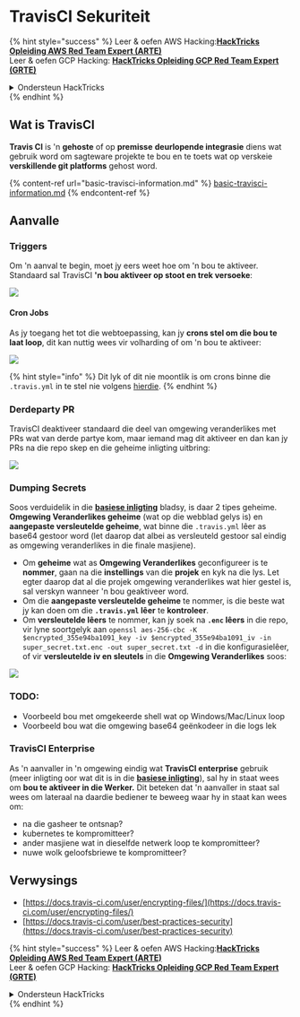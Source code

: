 # TravisCI Sekuriteit

{% hint style="success" %}
Leer & oefen AWS Hacking:<img src="../../.gitbook/assets/image (1).png" alt="" data-size="line">[**HackTricks Opleiding AWS Red Team Expert (ARTE)**](https://training.hacktricks.xyz/courses/arte)<img src="../../.gitbook/assets/image (1).png" alt="" data-size="line">\
Leer & oefen GCP Hacking: <img src="../../.gitbook/assets/image (2).png" alt="" data-size="line">[**HackTricks Opleiding GCP Red Team Expert (GRTE)**<img src="../../.gitbook/assets/image (2).png" alt="" data-size="line">](https://training.hacktricks.xyz/courses/grte)

<details>

<summary>Ondersteun HackTricks</summary>

* Kyk na die [**subskripsie planne**](https://github.com/sponsors/carlospolop)!
* **Sluit aan by die** 💬 [**Discord groep**](https://discord.gg/hRep4RUj7f) of die [**telegram groep**](https://t.me/peass) of **volg** ons op **Twitter** 🐦 [**@hacktricks\_live**](https://twitter.com/hacktricks\_live)**.**
* **Deel hacking truuks deur PRs in te dien na die** [**HackTricks**](https://github.com/carlospolop/hacktricks) en [**HackTricks Cloud**](https://github.com/carlospolop/hacktricks-cloud) github repos.

</details>
{% endhint %}

## Wat is TravisCI

**Travis CI** is 'n **gehoste** of op **premisse** **deurlopende integrasie** diens wat gebruik word om sagteware projekte te bou en te toets wat op verskeie **verskillende git platforms** gehost word.

{% content-ref url="basic-travisci-information.md" %}
[basic-travisci-information.md](basic-travisci-information.md)
{% endcontent-ref %}

## Aanvalle

### Triggers

Om 'n aanval te begin, moet jy eers weet hoe om 'n bou te aktiveer. Standaard sal TravisCI **'n bou aktiveer op stoot en trek versoeke**:

![](<../../.gitbook/assets/image (145).png>)

#### Cron Jobs

As jy toegang het tot die webtoepassing, kan jy **crons stel om die bou te laat loop**, dit kan nuttig wees vir volharding of om 'n bou te aktiveer:

![](<../../.gitbook/assets/image (243).png>)

{% hint style="info" %}
Dit lyk of dit nie moontlik is om crons binne die `.travis.yml` in te stel nie volgens [hierdie](https://github.com/travis-ci/travis-ci/issues/9162).
{% endhint %}

### Derdeparty PR

TravisCI deaktiveer standaard die deel van omgewing veranderlikes met PRs wat van derde partye kom, maar iemand mag dit aktiveer en dan kan jy PRs na die repo skep en die geheime inligting uitbring:

![](<../../.gitbook/assets/image (208).png>)

### Dumping Secrets

Soos verduidelik in die [**basiese inligting**](basic-travisci-information.md) bladsy, is daar 2 tipes geheime. **Omgewing Veranderlikes geheime** (wat op die webblad gelys is) en **aangepaste versleutelde geheime**, wat binne die `.travis.yml` lêer as base64 gestoor word (let daarop dat albei as versleuteld gestoor sal eindig as omgewing veranderlikes in die finale masjiene).

* Om **geheime** wat as **Omgewing Veranderlikes** geconfigureer is te **nommer**, gaan na die **instellings** van die **projek** en kyk na die lys. Let egter daarop dat al die projek omgewing veranderlikes wat hier gestel is, sal verskyn wanneer 'n bou geaktiveer word.
* Om die **aangepaste versleutelde geheime** te nommer, is die beste wat jy kan doen om die **`.travis.yml` lêer** te **kontroleer**.
* Om **versleutelde lêers** te nommer, kan jy soek na **`.enc` lêers** in die repo, vir lyne soortgelyk aan `openssl aes-256-cbc -K $encrypted_355e94ba1091_key -iv $encrypted_355e94ba1091_iv -in super_secret.txt.enc -out super_secret.txt -d` in die konfigurasielêer, of vir **versleutelde iv en sleutels** in die **Omgewing Veranderlikes** soos:

![](<../../.gitbook/assets/image (81).png>)

### TODO:

* Voorbeeld bou met omgekeerde shell wat op Windows/Mac/Linux loop
* Voorbeeld bou wat die omgewing base64 geënkodeer in die logs lek

### TravisCI Enterprise

As 'n aanvaller in 'n omgewing eindig wat **TravisCI enterprise** gebruik (meer inligting oor wat dit is in die [**basiese inligting**](basic-travisci-information.md#travisci-enterprise)), sal hy in staat wees om **bou te aktiveer in die Werker.** Dit beteken dat 'n aanvaller in staat sal wees om lateraal na daardie bediener te beweeg waar hy in staat kan wees om:

* na die gasheer te ontsnap?
* kubernetes te kompromitteer?
* ander masjiene wat in dieselfde netwerk loop te kompromitteer?
* nuwe wolk geloofsbriewe te kompromitteer?

## Verwysings

* [https://docs.travis-ci.com/user/encrypting-files/](https://docs.travis-ci.com/user/encrypting-files/)
* [https://docs.travis-ci.com/user/best-practices-security](https://docs.travis-ci.com/user/best-practices-security)

{% hint style="success" %}
Leer & oefen AWS Hacking:<img src="../../.gitbook/assets/image (1).png" alt="" data-size="line">[**HackTricks Opleiding AWS Red Team Expert (ARTE)**](https://training.hacktricks.xyz/courses/arte)<img src="../../.gitbook/assets/image (1).png" alt="" data-size="line">\
Leer & oefen GCP Hacking: <img src="../../.gitbook/assets/image (2).png" alt="" data-size="line">[**HackTricks Opleiding GCP Red Team Expert (GRTE)**<img src="../../.gitbook/assets/image (2).png" alt="" data-size="line">](https://training.hacktricks.xyz/courses/grte)

<details>

<summary>Ondersteun HackTricks</summary>

* Kyk na die [**subskripsie planne**](https://github.com/sponsors/carlospolop)!
* **Sluit aan by die** 💬 [**Discord groep**](https://discord.gg/hRep4RUj7f) of die [**telegram groep**](https://t.me/peass) of **volg** ons op **Twitter** 🐦 [**@hacktricks\_live**](https://twitter.com/hacktricks\_live)**.**
* **Deel hacking truuks deur PRs in te dien na die** [**HackTricks**](https://github.com/carlospolop/hacktricks) en [**HackTricks Cloud**](https://github.com/carlospolop/hacktricks-cloud) github repos.

</details>
{% endhint %}
